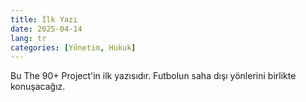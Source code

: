 ```yaml
---
title: İlk Yazı
date: 2025-04-14
lang: tr
categories: [Yönetim, Hukuk]
---
```

Bu The 90+ Project'in ilk yazısıdır. Futbolun saha dışı yönlerini birlikte konuşacağız.
